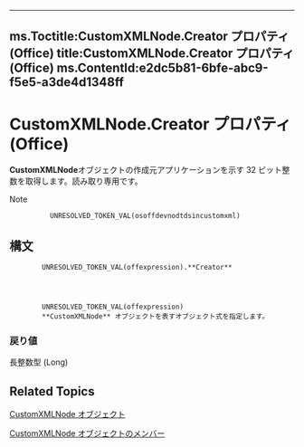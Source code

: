 

---
ms.Toctitle:CustomXMLNode.Creator プロパティ (Office)
title:CustomXMLNode.Creator プロパティ (Office)
ms.ContentId:e2dc5b81-6bfe-abc9-f5e5-a3de4d1348ff
---
# CustomXMLNode.Creator プロパティ (Office)




**CustomXMLNode**オブジェクトの作成元アプリケーションを示す 32 ビット整数を取得します。読み取り専用です。

>[!NOTE]
>
              UNRESOLVED_TOKEN_VAL(osoffdevnodtdsincustomxml)
            





## 構文

            UNRESOLVED_TOKEN_VAL(offexpression).**Creator**




            UNRESOLVED_TOKEN_VAL(offexpression)
            **CustomXMLNode** オブジェクトを表すオブジェクト式を指定します。

### 戻り値
長整数型 (Long)





## Related Topics

[CustomXMLNode オブジェクト](e90213f5-6d62-52d8-3043-2399eaa5aaba.md)

[CustomXMLNode オブジェクトのメンバー](fbf957c8-40b8-2f75-fcc8-db0ed6e18438.md)




